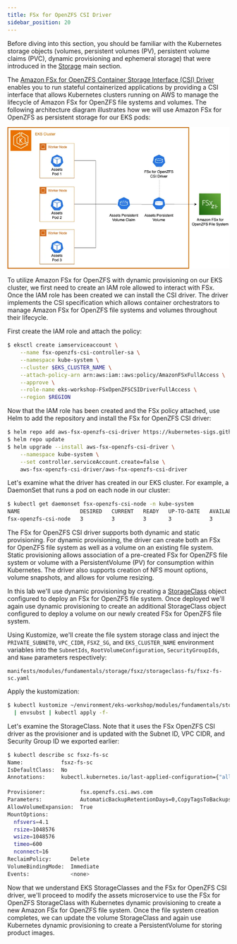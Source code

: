 ```yaml
---
title: FSx for OpenZFS CSI Driver
sidebar_position: 20
---
```


Before diving into this section, you should be familiar with the Kubernetes storage objects (volumes, persistent volumes (PV), persistent volume claims (PVC), dynamic provisioning and ephemeral storage) that were introduced in the [Storage](../index.md) main section.

The [Amazon FSx for OpenZFS Container Storage Interface (CSI) Driver](https://github.com/kubernetes-sigs/aws-fsx-openzfs-csi-driver) enables you to run stateful containerized applications by providing a CSI interface that allows Kubernetes clusters running on AWS to manage the lifecycle of Amazon FSx for OpenZFS file systems and volumes.  The following architecture diagram illustrates how we will use Amazon FSx for OpenZFS as persistent storage for our EKS pods:

![Assets with FSx for OpenZFS](./assets/assets-fsxz.webp)

To utilize Amazon FSx for OpenZFS with dynamic provisioning on our EKS cluster, we first need to create an IAM role allowed to interact with FSx.  Once the IAM role has been created we can install the CSI driver.  The driver implements the CSI specification which allows container orchestrators to manage Amazon FSx for OpenZFS file systems and volumes throughout their lifecycle.

First create the IAM role and attach the policy:

```bash timeout=300 wait=60
$ eksctl create iamserviceaccount \
    --name fsx-openzfs-csi-controller-sa \
    --namespace kube-system \
    --cluster $EKS_CLUSTER_NAME \
    --attach-policy-arn arn:aws:iam::aws:policy/AmazonFSxFullAccess \
    --approve \
    --role-name eks-workshop-FSxOpenZFSCSIDriverFullAccess \
    --region $REGION
```

Now that the IAM role has been created and the FSx policy attached, use Helm to add the repository and install the FSx for OpenZFS CSI driver:

```bash timeout=300 wait=60
$ helm repo add aws-fsx-openzfs-csi-driver https://kubernetes-sigs.github.io/aws-fsx-openzfs-csi-driver
$ helm repo update
$ helm upgrade --install aws-fsx-openzfs-csi-driver \
    --namespace kube-system \
    --set controller.serviceAccount.create=false \
    aws-fsx-openzfs-csi-driver/aws-fsx-openzfs-csi-driver
```

Let's examine what the driver has created in our EKS cluster. For example, a DaemonSet that runs a pod on each node in our cluster:

```bash
$ kubectl get daemonset fsx-openzfs-csi-node -n kube-system
NAME                   DESIRED   CURRENT   READY   UP-TO-DATE   AVAILABLE   NODE SELECTOR                 AGE
fsx-openzfs-csi-node   3         3         3       3            3           kubernetes.io/os=linux        52s
```

The FSx for OpenZFS CSI driver supports both dynamic and static provisioning. For dynamic provisioning, the driver can create both an FSx for OpenZFS file system as well as a volume on an existing file system.  Static provisioning allows association of a pre-created FSx for OpenZFS file system or volume with a PersistentVolume (PV) for consumption within Kubernetes.  The driver also supports creation of NFS mount options, volume snapshots, and allows for volume resizing.

In this lab we'll use dynamic provisioning by creating a [StorageClass](https://kubernetes.io/docs/concepts/storage/storage-classes/) object configured to deploy an FSx for OpenZFS file system.  Once deployed we'll again use dynamic provisioning to create an additional StorageClass object configured to deploy a volume on our newly created FSx for OpenZFS file system.

Using Kustomize, we'll create the file system storage class and inject the `PRIVATE_SUBNET0`, `VPC_CIDR`, `FSXZ_SG`, and `EKS_CLUSTER_NAME` environment variables into the `SubnetIds`, `RootVolumeConfiguration`, `SecurityGroupIds`, and `Name` parameters respectively:

```file
manifests/modules/fundamentals/storage/fsxz/storageclass-fs/fsxz-fs-sc.yaml
```

Apply the kustomization:

```bash
$ kubectl kustomize ~/environment/eks-workshop/modules/fundamentals/storage/fsxz/storageclass-fs \
  | envsubst | kubectl apply -f-
```

Let's examine the StorageClass. Note that it uses the FSx OpenZFS CSI driver as the provisioner and is updated with the Subnet ID, VPC CIDR, and Security Group ID we exported earlier:

```bash
$ kubectl describe sc fsxz-fs-sc
Name:            fsxz-fs-sc
IsDefaultClass:  No
Annotations:     kubectl.kubernetes.io/last-applied-configuration={"allowVolumeExpansion":true,"apiVersion":"storage.k8s.io/v1","kind":"StorageClass","metadata":{"annotations":{},"name":"fsxz-fs-sc"},"mountOptions":["nfsvers=4.1","rsize=1048576","wsize=1048576","timeo=600","nconnect=16"],"parameters":{"AutomaticBackupRetentionDays":"0","CopyTagsToBackups":"false","CopyTagsToVolumes":"false","DailyAutomaticBackupStartTime":"\"00:00\"","DeploymentType":"\"SINGLE_AZ_HA_2\"","DiskIopsConfiguration":"{\"Mode\": \"AUTOMATIC\"}","OptionsOnDeletion":"[\"DELETE_CHILD_VOLUMES_AND_SNAPSHOTS\"]","ResourceType":"filesystem","RootVolumeConfiguration":"{\"CopyTagsToSnapshots\": false, \"DataCompressionType\": \"LZ4\", \"NfsExports\": [{\"ClientConfigurations\": [{\"Clients\": \"10.42.0.0/16\", \"Options\": [\"rw\",\"crossmnt\",\"no_root_squash\"]}]}], \"ReadOnly\": false, \"RecordSizeKiB\": 128}","SecurityGroupIds":"[\"sg-04b432cd820a78e9e\"]","SkipFinalBackupOnDeletion":"true","SubnetIds":"[\"subnet-04a0e84c1297a99a9\"]","Tags":"[{\"Key\": \"Name\", \"Value\": \"eks-workshop-FSxZ\"}]","ThroughputCapacity":"640","WeeklyMaintenanceStartTime":"\"7:09:00\""},"provisioner":"fsx.openzfs.csi.aws.com","reclaimPolicy":"Delete"}

Provisioner:           fsx.openzfs.csi.aws.com
Parameters:            AutomaticBackupRetentionDays=0,CopyTagsToBackups=false,CopyTagsToVolumes=false,DailyAutomaticBackupStartTime="00:00",DeploymentType="SINGLE_AZ_HA_2",DiskIopsConfiguration={"Mode": "AUTOMATIC"},OptionsOnDeletion=["DELETE_CHILD_VOLUMES_AND_SNAPSHOTS"],ResourceType=filesystem,RootVolumeConfiguration={"CopyTagsToSnapshots": false, "DataCompressionType": "LZ4", "NfsExports": [{"ClientConfigurations": [{"Clients": "10.42.0.0/16", "Options": ["rw","crossmnt","no_root_squash"]}]}], "ReadOnly": false, "RecordSizeKiB": 128},SecurityGroupIds=["sg-04b432cd820a78e9e"],SkipFinalBackupOnDeletion=true,SubnetIds=["subnet-04a0e84c1297a99a9"],Tags=[{"Key": "Name", "Value": "eks-workshop-FSxZ"}],ThroughputCapacity=640,WeeklyMaintenanceStartTime="7:09:00"
AllowVolumeExpansion:  True
MountOptions:
  nfsvers=4.1
  rsize=1048576
  wsize=1048576
  timeo=600
  nconnect=16
ReclaimPolicy:      Delete
VolumeBindingMode:  Immediate
Events:             <none>
```
Now that we understand EKS StorageClasses and the FSx for OpenZFS CSI driver, we'll proceed to modify the assets microservice to use the FSx for OpenZFS StorageClass with Kubernetes dynamic provisioning to create a new Amazon FSx for OpenZFS file system.  Once the file system creation completes, we can update the volume StorageClass and again use Kubernetes dynamic provisioning to create a PersistentVolume for storing product images.